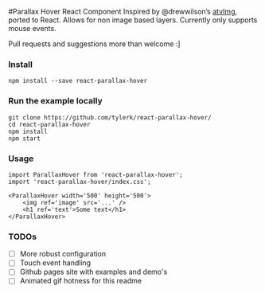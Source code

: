 #Parallax Hover React Component
Inspired by @drewwilson’s [atvImg](https://github.com/drewwilson/atvImg), ported to React. Allows for non image based layers. Currently only supports mouse events. 

Pull requests and suggestions more than welcome :]

### Install
`npm install --save react-parallax-hover`

### Run the example locally
```
git clone https://github.com/tylerk/react-parallax-hover/
cd react-parallax-hover
npm install
npm start
```

### Usage
```
import ParallaxHover from 'react-parallax-hover';
import 'react-parallax-hover/index.css';

<ParallaxHover width='500' height='500'>
    <img ref='image' src='...' />
    <h1 ref='text'>Some text</h1>
</ParallaxHover>
```

### TODOs
- [ ] More robust configuration
- [ ] Touch event handling
- [ ] Github pages site with examples and demo's
- [ ] Animated gif hotness for this readme
